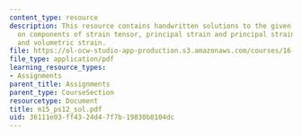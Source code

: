 ```yaml
---
content_type: resource
description: This resource contains handwritten solutions to the given problem set
  on components of strain tensor, principal strain and principal strain directions,
  and volumetric strain.
file: https://ol-ocw-studio-app-production.s3.amazonaws.com/courses/16-01-unified-engineering-i-ii-iii-iv-fall-2005-spring-2006/36111e03ff4324d47f7b19830b8104dc_m15_ps12_sol.pdf
file_type: application/pdf
learning_resource_types:
- Assignments
parent_title: Assignments
parent_type: CourseSection
resourcetype: Document
title: m15_ps12_sol.pdf
uid: 36111e03-ff43-24d4-7f7b-19830b8104dc
---
```

